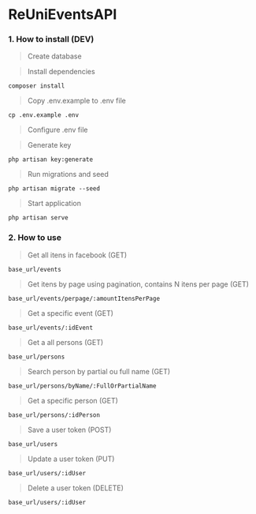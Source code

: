 # ReUniEventsAPI

### 1. How to install (DEV)

> Create database

> Install dependencies

```
composer install
```

> Copy .env.example to .env file

```
cp .env.example .env
```

> Configure .env file

> Generate key

```
php artisan key:generate
```

> Run migrations and seed

```
php artisan migrate --seed
```

> Start application
```
php artisan serve
```

### 2. How to use

> Get all itens in facebook (GET)

```
base_url/events
```


> Get itens by page using pagination, contains N itens per page (GET)

```
base_url/events/perpage/:amountItensPerPage
```

> Get a specific event (GET)

```
base_url/events/:idEvent
```

> Get a all persons (GET)

```
base_url/persons
```

> Search person by partial ou full name (GET)

```
base_url/persons/byName/:FullOrPartialName
```

> Get a specific person (GET)

```
base_url/persons/:idPerson
```

> Save a user token (POST)

```
base_url/users
```

> Update a user token (PUT)

```
base_url/users/:idUser
```


> Delete a user token (DELETE)

```
base_url/users/:idUser
```
